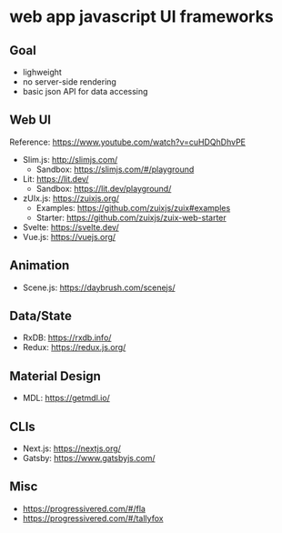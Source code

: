 # web app javascript UI frameworks

## Goal
- lighweight
- no server-side rendering
- basic json API for data accessing


## Web UI
Reference: https://www.youtube.com/watch?v=cuHDQhDhvPE

- Slim.js: http://slimjs.com/
    - Sandbox: https://slimjs.com/#/playground
- Lit: https://lit.dev/
    - Sandbox: https://lit.dev/playground/
- zUIx.js: https://zuixjs.org/
    - Examples: https://github.com/zuixjs/zuix#examples
    - Starter: https://github.com/zuixjs/zuix-web-starter
- Svelte: https://svelte.dev/
- Vue.js: https://vuejs.org/


## Animation
- Scene.js: https://daybrush.com/scenejs/

## Data/State
- RxDB: https://rxdb.info/
- Redux: https://redux.js.org/

## Material Design
- MDL: https://getmdl.io/

## CLIs
- Next.js: https://nextjs.org/
- Gatsby: https://www.gatsbyjs.com/

## Misc
- https://progressivered.com/#/fla
- https://progressivered.com/#/tallyfox
